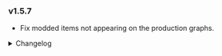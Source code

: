 ### v1.5.7
- Fix modded items not appearing on the production graphs.

<details>
<summary>Changelog</summary>

### v1.5.6
- Remove game exe name targeting
### v1.5.5
- Update for Dyson Sphere Program update
### v1.5.4
- Fixed errors when loading a save with one or more mods that add buildings (For example Better Machines) removed
### v1.5.3
- Fix errors when model index is much bigger than maximum used by game.
### v1.5.2
- Added UINumberPickerExtension for picking signal together with a value.
### v1.5.1
- Testing release, no changes
### v1.5.0
- Updated to work with game version 0.9.25.11985 or higher
### v1.4.9
- @Raptor: Prevent creation of delegates every tick using alternate logic for Pool, which should improve performance of Various Facility.
### v1.4.8
- Add checks to container export. Any mod issues should be logged and contained.
- Fix Registry exporting data of empty items
### v1.4.7
- Add public method to make other mods compatibility easier. Internal refactor.
### v1.4.6
- Fix dynamic KeyBind ID assignment and migration being broken. Playes might lose some of previously rebound keybinds.
### v1.4.5
- Fix issues adding multiple techologies with the same pretech
- KeyBinds now dynamically assign ID's. To all modders using Custom KeyBinds: please stop assigning ID's when calling `RegisterKeyBind()`
- FactoryComponent now has a method `UpdateNeeds()` that allows to set entityNeeds.
### v1.4.4
- Add extension methods for customId and customType fields on EntityData class
### v1.4.3
- Fixed `GetTabId` being impossible to call
- Improved appearance of mod created tabs
### v1.4.2
- Fix NRE in UISingalTip
### v1.4.1
- Added UIWindowResize class, made by Raptor
- Added ability to specify iconPath and name for recipes manually
### v1.4.0
- Fix lava ocean type being displayed as missing item
- Allow submodules have dependencies
- Add AssemblerRecipeSystem
- Refactor PickerExtensionSystem
- Allow adding Signal Proto using ProtoRegistry
### v1.3.4
- Fix missing items appearing instead of no item id 0
### v1.3.3
- Fix missing items being broken. Also make it possible to delete them
### v1.3.2
- Change StartModLoad function behavior
### v1.3.1
- Now Machines added by mods will be automatically removed from save game if mod is uninstalled.
- Corrected Game version CommonAPI is built for.
### v1.3.0
- Add ability to register Audio using ProtoRegistry
- Updated LDBTool to 2.0.1. Please make sure you are using 2.0.0 or higher.
### v1.2.2
- Added plugin catergories on Thunderstore page.
### v1.2.1
- Added ability to load modules manually. Useful for testing with ScriptEngine.
### v1.2.0
- Migrated to CommonAPI-DSPModSave package.
### v1.1.0
- Renamed CustomPlanetSystem to PlanetExtensionSystem
- Renamed CustomStarSystem to StarExtensionSystem
- Add show locked item and recipes feature to PickerExtensionModule
- Improved Icon Generator
### v1.0.1
- Fix issues selecting recipes in Assembler UI
### v1.0.0
- Initial Release
</details>